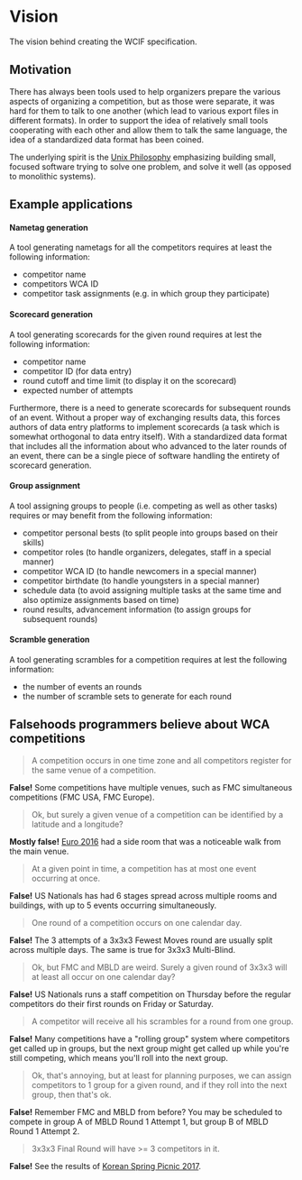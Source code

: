 # Vision

The vision behind creating the WCIF specification.

## Motivation

There has always been tools used to help organizers prepare the various aspects of organizing a competition,
but as those were separate, it was hard for them to talk to one another
(which lead to various export files in different formats).
In order to support the idea of relatively small tools cooperating with each other
and allow them to talk the same language, the idea of a standardized data format has been coined.

The underlying spirit is the [Unix Philosophy](https://en.wikipedia.org/wiki/Unix_philosophy)
emphasizing building small, focused software trying to solve one problem, and solve it well
(as opposed to monolithic systems).

## Example applications

#### Nametag generation

A tool generating nametags for all the competitors requires at least the following information:
- competitor name
- competitors WCA ID
- competitor task assignments (e.g. in which group they participate)

#### Scorecard generation

A tool generating scorecards for the given round requires at lest the following information:
- competitor name
- competitor ID (for data entry)
- round cutoff and time limit (to display it on the scorecard)
- expected number of attempts

Furthermore, there is a need to generate scorecards for subsequent rounds of an event.
Without a proper way of exchanging results data, this forces authors of data entry platforms
to implement scorecards (a task which is somewhat orthogonal to data entry itself).
With a standardized data format that includes all the information about who advanced to the later rounds of an event,
there can be a single piece of software handling the entirety of scorecard generation.

#### Group assignment

A tool assigning groups to people (i.e. competing as well as other tasks)
requires or may benefit from the following information:
- competitor personal bests (to split people into groups based on their skills)
- competitor roles (to handle organizers, delegates, staff in a special manner)
- competitor WCA ID (to handle newcomers in a special manner)
- competitor birthdate (to handle youngsters in a special manner)
- schedule data (to avoid assigning multiple tasks at the same time and also optimize assignments based on time)
- round results, advancement information (to assign groups for subsequent rounds)

#### Scramble generation

A tool generating scrambles for a competition requires at lest the following information:
- the number of events an rounds
- the number of scramble sets to generate for each round

## Falsehoods programmers believe about WCA competitions

> A competition occurs in one time zone and all competitors register for the same venue of a competition.

**False!** Some competitions have multiple venues, such as FMC simultaneous competitions (FMC USA, FMC Europe).

> Ok, but surely a given venue of a competition can be identified by a latitude and a longitude?

**Mostly false!** [Euro 2016](https://euro2016.cubing.net/venue) had a side room that was a noticeable walk from the main venue.

> At a given point in time, a competition has at most one event occurring at once.

**False!** US Nationals has had 6 stages spread across multiple rooms and buildings, with up to 5 events occurring simultaneously.

> One round of a competition occurs on one calendar day.

**False!** The 3 attempts of a 3x3x3 Fewest Moves round are usually split across multiple days. The same is true for 3x3x3 Multi-Blind.

> Ok, but FMC and MBLD are weird. Surely a given round of 3x3x3 will at least all occur on one calendar day?

**False!** US Nationals runs a staff competition on Thursday before the regular competitors do their first rounds on Friday or Saturday.

> A competitor will receive all his scrambles for a round from one group.

**False!** Many competitions have a "rolling group" system where competitors get called up in groups, but the next group might get called up while you're still competing, which means you'll roll into the next group.

> Ok, that's annoying, but at least for planning purposes, we can assign competitors to 1 group for a given round, and if they roll into the next group, then that's ok.

**False!** Remember FMC and MBLD from before? You may be scheduled to compete in group A of MBLD Round 1 Attempt 1, but group B of MBLD Round 1 Attempt 2.

> 3x3x3 Final Round will have >= 3 competitors in it.

**False!** See the results of [Korean Spring Picnic 2017](https://www.worldcubeassociation.org/competitions/KoreanSpringPicnic2017/results/all?event=333).
